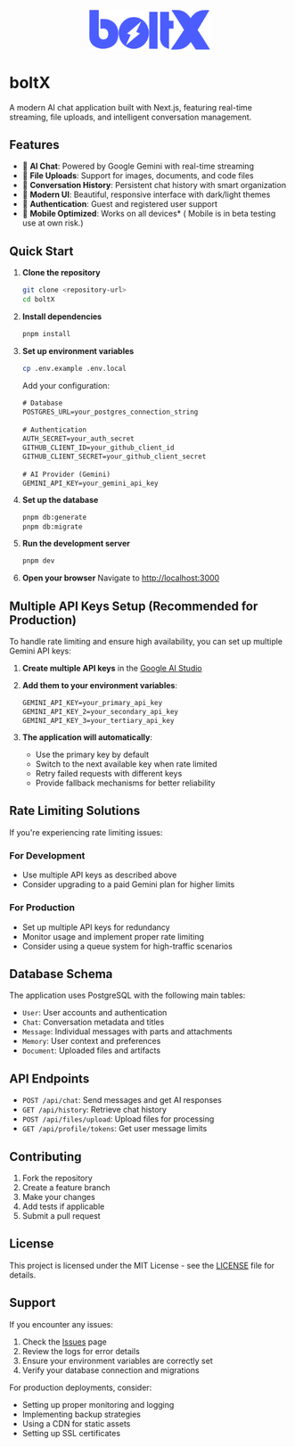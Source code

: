 <div align="center">
  <img src="public/images/dark.svg" alt="boltX logo" width="220" />
</div>

# boltX

A modern AI chat application built with Next.js, featuring real-time streaming, file uploads, and intelligent conversation management.

## Features

- 🤖 **AI Chat**: Powered by Google Gemini with real-time streaming
- 📁 **File Uploads**: Support for images, documents, and code files
- 🔄 **Conversation History**: Persistent chat history with smart organization
- 🎨 **Modern UI**: Beautiful, responsive interface with dark/light themes
- 🔐 **Authentication**: Guest and registered user support
- 📱 **Mobile Optimized**: Works on all devices* ( Mobile is in beta testing use at own risk.) 

## Quick Start

1. **Clone the repository**
   ```bash
   git clone <repository-url>
   cd boltX
   ```

2. **Install dependencies**
   ```bash
   pnpm install
   ```

3. **Set up environment variables**
   ```bash
   cp .env.example .env.local
   ```

   Add your configuration:
   ```env
   # Database
   POSTGRES_URL=your_postgres_connection_string
   
   # Authentication
   AUTH_SECRET=your_auth_secret
   GITHUB_CLIENT_ID=your_github_client_id
   GITHUB_CLIENT_SECRET=your_github_client_secret
   
   # AI Provider (Gemini)
   GEMINI_API_KEY=your_gemini_api_key
   ```

4. **Set up the database**
   ```bash
   pnpm db:generate
   pnpm db:migrate
   ```

5. **Run the development server**
   ```bash
   pnpm dev
   ```

6. **Open your browser**
   Navigate to [http://localhost:3000](http://localhost:3000)

## Multiple API Keys Setup (Recommended for Production)

To handle rate limiting and ensure high availability, you can set up multiple Gemini API keys:

1. **Create multiple API keys** in the [Google AI Studio](https://aistudio.google.com/app/apikey)

2. **Add them to your environment variables**:
   ```env
   GEMINI_API_KEY=your_primary_api_key
   GEMINI_API_KEY_2=your_secondary_api_key
   GEMINI_API_KEY_3=your_tertiary_api_key
   ```

3. **The application will automatically**:
   - Use the primary key by default
   - Switch to the next available key when rate limited
   - Retry failed requests with different keys
   - Provide fallback mechanisms for better reliability

## Rate Limiting Solutions

If you're experiencing rate limiting issues:

### For Development
- Use multiple API keys as described above
- Consider upgrading to a paid Gemini plan for higher limits

### For Production
- Set up multiple API keys for redundancy
- Monitor usage and implement proper rate limiting
- Consider using a queue system for high-traffic scenarios

## Database Schema

The application uses PostgreSQL with the following main tables:
- `User`: User accounts and authentication
- `Chat`: Conversation metadata and titles
- `Message`: Individual messages with parts and attachments
- `Memory`: User context and preferences
- `Document`: Uploaded files and artifacts

## API Endpoints

- `POST /api/chat`: Send messages and get AI responses
- `GET /api/history`: Retrieve chat history
- `POST /api/files/upload`: Upload files for processing
- `GET /api/profile/tokens`: Get user message limits

## Contributing

1. Fork the repository
2. Create a feature branch
3. Make your changes
4. Add tests if applicable
5. Submit a pull request

## License

This project is licensed under the MIT License - see the [LICENSE](LICENSE) file for details.

## Support

If you encounter any issues:

1. Check the [Issues](https://github.com/your-repo/boltX/issues) page
2. Review the logs for error details
3. Ensure your environment variables are correctly set
4. Verify your database connection and migrations

For production deployments, consider:
- Setting up proper monitoring and logging
- Implementing backup strategies
- Using a CDN for static assets
- Setting up SSL certificates
